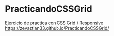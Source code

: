 # PracticandoCSSGrid
Ejercicio de practica con CSS Grid / Responsive
https://zevaztian33.github.io/PracticandoCSSGrid/
